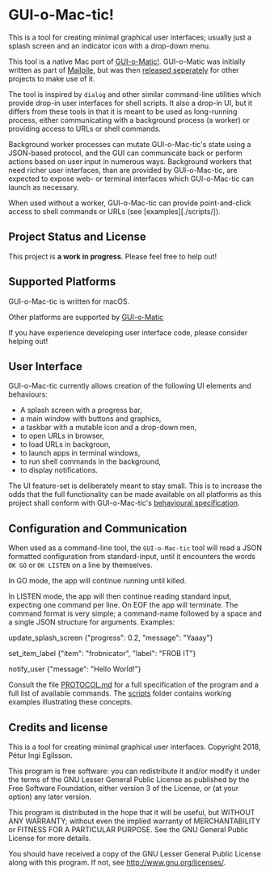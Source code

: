 # GUI-o-Mac-tic!

This is a tool for creating minimal graphical user interfaces; usually
just a splash screen and an indicator icon with a drop-down menu.

This tool is a native Mac port of [GUI-o-Matic!](https://github.com/mailpile/gui-o-matic). GUI-o-Matic was
initially written as part of [Mailpile](https://www.mailpile.is), but was then
[released seperately](https://github.com/mailpile/gui-o-matic) for other projects to make use of it.

The tool is inspired by `dialog` and other similar command-line
utilities which provide drop-in user interfaces for shell scripts.
It also a drop-in UI, but it differs from these tools in that it is
meant to be used as long-running process, either
communicating with a background process (a worker) or providing access
to URLs or shell commands.

Background worker processes can mutate GUI-o-Mac-tic's state using a
JSON-based protocol, and the GUI can communicate back or perform
actions based on user input in numerous ways. Background workers that
need richer user interfaces, than are provided by GUI-o-Mac-tic, are
expected to expose web- or terminal interfaces which GUI-o-Mac-tic can
launch as necessary.

When used without a worker, GUI-o-Mac-tic can provide point-and-click
access to shell commands or URLs (see [examples][./scripts/]).

## Project Status and License

This project is **a work in progress**. Please feel free to help out!

## Supported Platforms

GUI-o-Mac-tic is written for macOS.

Other platforms are supported by [GUI-o-Matic](https://github.com/mailpile/gui-o-matic)

If you have experience developing user interface code, please consider helping out!


## User Interface

GUI-o-Mac-tic currently allows creation of the following UI elements and
behaviours:

* A splash screen with a progress bar,
* a main window with buttons and graphics,
* a taskbar with a mutable icon and a drop-down men,
* to open URLs in browser,
* to load URLs in backgroun,
* to launch apps in terminal windows,
* to run shell commands in the background,
* to display notifications.

The UI feature-set is deliberately meant to stay small. This is to increase the
odds that the full functionality can be made available on all platforms as
this project shall conform with GUI-o-Mac-tic's [behavioural specification](https://github.com/mailpile/gui-o-matic/blob/master/PROTOCOL.md).

## Configuration and Communication

When used as a command-line tool, the `GUI-o-Mac-tic` tool will read a
JSON formatted configuration from standard-input, until it encounters
the words `OK GO` or `OK LISTEN` on a line by themselves.

In GO mode, the app will continue running until killed.

In LISTEN mode, the app will then continue reading standard input,
expecting one command per line. On EOF the app will terminate. The
command format is very simple; a command-name followed by a space and a
single JSON structure for arguments. Examples:

update_splash_screen {"progress": 0.2, "message": "Yaaay"}

set_item_label {"item": "frobnicator", "label": "FROB IT"}

notify_user {"message": "Hello World!"}

Consult the file [PROTOCOL.md](PROTOCOL.md) for a full specification
of the program and a full list of available commands. The
[scripts](./scripts/) folder contains working examples illustrating
these concepts.


## Credits and license

This is a tool for creating minimal graphical user interfaces.
Copyright 2018, Pétur Ingi Egilsson.

This program is free software: you can redistribute it and/or modify it
under the terms of the GNU Lesser General Public License as published by
the Free Software Foundation, either version 3 of the License, or (at
your option) any later version.

This program is distributed in the hope that it will be useful, but
WITHOUT ANY WARRANTY; without even the implied warranty of
MERCHANTABILITY or FITNESS FOR A PARTICULAR PURPOSE.  See the GNU
General Public License for more details.

You should have received a copy of the GNU Lesser General Public License
along with this program.  If not, see <http://www.gnu.org/licenses/>.
